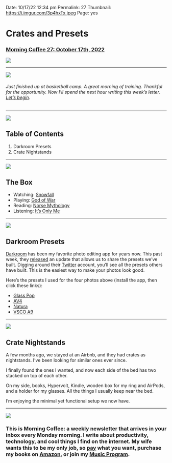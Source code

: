 
Date: 10/17/22 12:34 pm
Permalink: 27
Thumbnail: https://i.imgur.com/3p4hxTx.jpeg
Page: yes

# Crates and Presets

### [Morning Coffee 27: October 17th, 2022](https://nashp.com/27)

![](https://nashp.com/_media/mc.gif)

---- 

![](https://i.imgur.com/tQJ8Kfq.jpg)

###### Just finished up at basketball camp. A great morning of training. Thankful for the opportunity. Now I’ll spend the next hour writing this week’s letter. [Let’s begin](mailto:nashp@me.com).

---- 

![](https://i.imgur.com/eO2hcg2.jpg)

## Table of Contents

1. Darkroom Presets
2. Crate Nightstands

---- 

![](https://blotcdn.com/blog_7d9c6729f90a4fd68ca68a09e88009f0/_image_cache/7cf7610f-df38-435d-8654-200d185511c1.gif)

## The Box

- Watching: [Snowfall](https://www.fxnetworks.com/shows/snowfall)
- Playing: [God of War](https://www.playstation.com/en-us/god-of-war/)
- Reading: [Norse Mythology](https://www.amazon.com/Norse-Mythology-Neil-Gaiman/dp/039360909X/ref=nodl_?dplnkId=1e6207fd-3091-474a-bf0a-2e9c60773974)
- Listening: [It’s Only Me](https://music.apple.com/us/album/its-only-me/1648587138)

---- 

![](https://i.imgur.com/HkrAZ7A.jpg)

## Darkroom Presets

[Darkroom](https://apps.apple.com/us/app/darkroom-photo-video-editor/id953286746) has been my favorite photo editing app for years now. This past week, they [released](https://darkroom.co/blog/2022-10-preset-sharing) an update that allows us to share the presets we’ve built. Digging around their [Twitter](https://twitter.com/usedarkroom/status/1580570901057130497) account, you’ll see all the presets others have built. This is the easiest way to make your photos look good. 

Here’s the presets I used for the four photos above (install the app, then click these links): 

- [Glass Pop](https://darkroom.co/preset/6BCE3248-694F-4209-AC84-61AD58B10B0A)
- [AV4](https://darkroom.co/preset/D9E6C4FC-D46F-474F-A8F3-02342688C3F3)
- [Natura](https://darkroom.co/preset/302D9C13-78B0-4EF8-9FC1-526B33CA10F4)
- [VSCO A9](https://darkroom.co/preset/623D7699-F49A-4420-83F8-2E984171FC8D)

---- 

![](https://i.imgur.com/SVMo1Tg.jpg)

## Crate Nightstands

A few months ago, we stayed at an Airbnb, and they had crates as nightstands. I’ve been looking for similar ones ever since.

I finally found the ones I wanted, and now each side of the bed has two stacked on top of each other.

On my side, books, Hypervolt, Kindle, wooden box for my ring and AirPods, and a holder for my glasses. All the things I usually keep near the bed. 

I’m enjoying the minimal yet functional setup we now have.

---- 

![](https://i.imgur.com/MwejBou.jpg)

### This is Morning Coffee: a weekly newsletter that arrives in your inbox every Monday morning. I write about productivity, technology, and cool things I find on the internet. My wife wants this to be my only job, so [pay](https://buy.stripe.com/fZe4jqd135LRc4U4gj) what you want, purchase my books on [Amazon](https://www.amazon.com/dp/B0CQQG3JCF?binding=paperback&ref=dbs_dp_awt_sb_pc_tpbk), or join my [Music Program](https://patreon.com/nashp).
